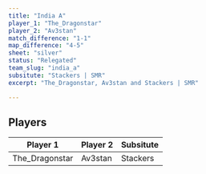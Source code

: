 ```yaml
---
title: "India A"
player_1: "The_Dragonstar"
player_2: "Av3stan"
match_difference: "1-1"
map_difference: "4-5"
sheet: "silver"
status: "Relegated"
team_slug: "india_a"
subsitute: "Stackers | SMR"
excerpt: "The_Dragonstar, Av3stan and Stackers | SMR"

---
```

## Players

| Player 1 | Player 2 | Subsitute |
| -- | -- | -- |
| The_Dragonstar | Av3stan | Stackers | SMR |
